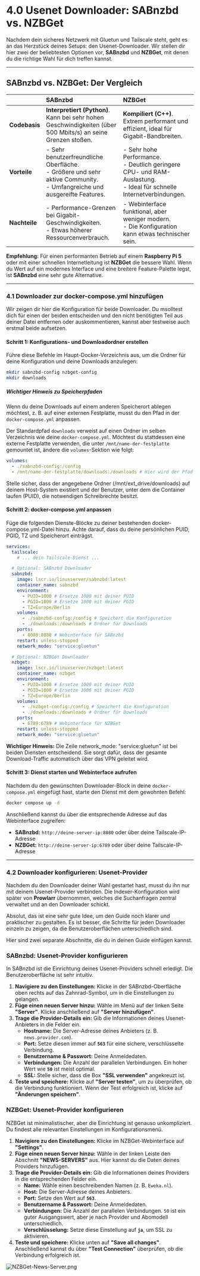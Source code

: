 # 4.0 Usenet Downloader: SABnzbd vs. NZBGet

Nachdem dein sicheres Netzwerk mit Gluetun und Tailscale steht, geht es an das Herzstück deines Setups: den Usenet-Downloader. Wir stellen dir hier zwei der beliebtesten Optionen vor, **SABnzbd** und **NZBGet**, mit denen du die richtige Wahl für dich treffen kannst.

---

## SABnzbd vs. NZBGet: Der Vergleich

| | SABnzbd | NZBGet |
| :--- | :--- | :--- |
| **Codebasis** | **Interpretiert (Python)**. Kann bei sehr hohen Geschwindigkeiten (über 500 Mbits/s) an seine Grenzen stoßen. | **Kompiliert (C++)**. Extrem performant und effizient, ideal für Gigabit-Bandbreiten. |
| **Vorteile** | - Sehr benutzerfreundliche Oberfläche.  <br>- Größere und sehr aktive Community.  <br>- Umfangreiche und ausgereifte Features. | - Sehr hohe Performance.  <br>- Deutlich geringere CPU- und RAM-Auslastung.  <br>- Ideal für schnelle Internetverbindungen. |
| **Nachteile** | - Performance-Grenzen bei Gigabit-Geschwindigkeiten.  <br>- Etwas höherer Ressourcenverbrauch. | - Webinterface funktional, aber weniger modern.  <br>- Die Konfiguration kann etwas technischer sein. |

**Empfehlung:** Für einen performanten Betrieb auf einem **Raspberry Pi 5** oder mit einer schnellen Internetleitung ist **NZBGet** die bessere Wahl. Wenn du Wert auf ein modernes Interface und eine breitere Feature-Palette legst, ist **SABnzbd** eine sehr gute Alternative.

---

### 4.1 Downloader zur docker-compose.yml hinzufügen

Wir zeigen dir hier die Konfiguration für beide Downloader. Du msolltest dich für einen der beiden entscheiden und den nicht benötigten Teil aus deiner Datei entfernen oder auskommentieren, kannst aber testweise auch erstmal beide aufsetzen.

#### Schritt 1: Konfigurations- und Downloadordner erstellen

Führe diese Befehle im Haupt-Docker-Verzeichnis aus, um die Ordner für deine Konfiguration und deine Downloads anzulegen:

```bash
mkdir sabnzbd-config nzbget-config
mkdir downloads
```

##### Wichtiger Hinweis zu Speicherpfaden

Wenn du deine Downloads auf einem anderen Speicherort ablegen möchtest, z. B. auf einer externen Festplatte, musst du den Pfad in der `docker-compose.yml` anpassen.

Der Standardpfad `downloads` verweist auf einen Ordner im selben Verzeichnis wie deine `docker-compose.yml`. Möchtest du stattdessen eine externe Festplatte verwenden, die unter `/mnt/name-der-festplatte` gemountet ist, ändere die `volumes`-Sektion wie folgt:

```yaml
volumes:
  - ./sabnzbd-config:/config 
  - /mnt/name-der-festplatte/downloads:/downloads # Hier wird der Pfad angepasst
```

  Stelle sicher, dass der angegebene Ordner (/mnt/ext_drive/downloads) auf deinem Host-System existiert und der Benutzer, unter dem die Container laufen (PUID), die notwendigen Schreibrechte besitzt.

#### Schritt 2: docker-compose.yml anpassen

Füge die folgenden Dienste-Blöcke zu deiner bestehenden docker-compose.yml-Datei hinzu. Achte darauf, dass du deine persönlichen PUID, PGID, TZ und Speicherort einträgst.

```yaml
services:
  tailscale:
    # ... dein Tailscale-Dienst ...

  # Optional: SABnzbd Downloader
  sabnzbd:
    image: lscr.io/linuxserver/sabnzbd:latest
    container_name: sabnzbd
    environment:
      - PUID=1000 # Ersetze 1000 mit deiner PUID
      - PGID=1000 # Ersetze 1000 mit deiner PGID
      - TZ=Europe/Berlin
    volumes:
      - ./sabnzbd-config:/config # Speichert die Konfiguration
      - ./downloads:/downloads # Ordner für Downloads
    ports:
      - 8080:8080 # Webinterface für SABnzbd
    restart: unless-stopped
    network_mode: "service:gluetun"

  # Optional: NZBGet Downloader
  nzbget:
    image: lscr.io/linuxserver/nzbget:latest
    container_name: nzbget
    environment:
      - PUID=1000 # Ersetze 1000 mit deiner PUID
      - PGID=1000 # Ersetze 1000 mit deiner PGID
      - TZ=Europe/Berlin
    volumes:
      - ./nzbget-config:/config # Speichert die Konfiguration
      - ./downloads:/downloads # Ordner für Downloads
    ports:
      - 6789:6789 # Webinterface für NZBGet
    restart: unless-stopped
    network_mode: "service:gluetun"
```

**Wichtiger Hinweis:** Die Zeile network_mode: "service:gluetun" ist bei beiden Diensten entscheidend. Sie sorgt dafür, dass der gesamte Download-Traffic automatisch über das VPN geleitet wird.

#### Schritt 3: Dienst starten und Webinterface aufrufen

Nachdem du den gewünschten Downloader-Block in deine `docker-compose.yml` eingefügt hast, starte den Dienst mit dem gewohnten Befehl:

```bash
docker compose up -d
```

Anschließend kannst du über die entsprechende Adresse auf das Webinterface zugreifen:

* **SABnzbd:** `http://deine-server-ip:8080` oder über deine Tailscale-IP-Adresse
* **NZBGet:** `http://deine-server-ip:6789` oder über deine Tailscale-IP-Adresse

---

### 4.2 Downloader konfigurieren: Usenet-Provider

Nachdem du den Downloader deiner Wahl gestartet hast, musst du ihn nur mit deinem Usenet-Provider verbinden. Die Indexer-Konfiguration wird später von **Prowlarr** übernommen, welches die Suchanfragen zentral verwaltet und an den Downloader schickt.

Absolut, das ist eine sehr gute Idee, um den Guide noch klarer und praktischer zu gestalten. Es ist besser, die Schritte für jeden Downloader einzeln zu zeigen, da die Benutzeroberflächen unterschiedlich sind.

Hier sind zwei separate Abschnitte, die du in deinen Guide einfügen kannst.

### SABnzbd: Usenet-Provider konfigurieren

In SABnzbd ist die Einrichtung deines Usenet-Providers schnell erledigt. Die Benutzeroberfläche ist sehr intuitiv.

1. **Navigiere zu den Einstellungen:** Klicke in der SABnzbd-Oberfläche oben rechts auf das Zahnrad-Symbol, um in die Einstellungen zu gelangen.
2. **Füge einen neuen Server hinzu:** Wähle im Menü auf der linken Seite **"Server"**. Klicke anschließend auf **"Server hinzufügen"**.
3. **Trage die Provider-Details ein:** Gib die Informationen deines Usenet-Anbieters in die Felder ein.
    * **Hostname:** Die Server-Adresse deines Anbieters (z. B. `news.provider.com`).
    * **Port:** Setze diesen immer auf **`563`** für eine sichere, verschlüsselte Verbindung.
    * **Benutzername & Passwort:** Deine Anmeldedaten.
    * **Verbindungen:** Die Anzahl der parallelen Verbindungen. Ein hoher Wert wie **`50`** ist meist optimal.
    * **SSL:** Stelle sicher, dass die Box **"SSL verwenden"** angekreuzt ist.
4. **Teste und speichere:** Klicke auf **"Server testen"**, um zu überprüfen, ob die Verbindung funktioniert. Wenn der Test erfolgreich ist, klicke auf **"Änderungen speichern"**.

### NZBGet: Usenet-Provider konfigurieren

NZBGet ist minimalistischer, aber die Einrichtung ist genauso unkompliziert. Du findest alle relevanten Einstellungen im Konfigurationsmenü.

1. **Navigiere zu den Einstellungen:** Klicke im NZBGet-Webinterface auf **"Settings"**.
2. **Füge einen neuen Server hinzu:** Wähle in der linken Leiste den Abschnitt **"NEWS-SERVERS"** aus. Hier kannst du die Daten deines Providers hinzufügen.
3. **Trage die Provider-Details ein:** Gib die Informationen deines Providers in die entsprechenden Felder ein.
    * **Name:** Wähle einen beschreibenden Namen (z. B. `Eweka.nl`).
    * **Host:** Die Server-Adresse deines Anbieters.
    * **Port:** Setze den Wert auf **`563`**.
    * **Benutzername & Passwort:** Deine Anmeldedaten.
    * **Verbindungen:** Die Anzahl der parallelen Verbindungen. `50` ist ein guter Ausgangswert, aber je nach Provider und Abomodell unterschiedlich.
    * **Verschlüsselung:** Setze diese Einstellung auf **`ja`**, um SSL zu aktivieren.
4. **Teste und speichere:** Klicke unten auf **"Save all changes"**. Anschließend kannst du über **"Test Connection"** überprüfen, ob die Verbindung erfolgreich ist.

![NZBGet-News-Server.png](nzbget-news-Server.png)
